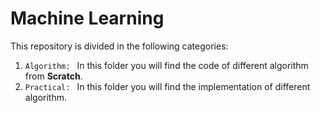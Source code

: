 # Machine Learning
This repository is divided in the following categories:<br>
  1. `Algorithm: ` In this folder you will find the code of different algorithm from **Scratch**.  <br>
  2. `Practical: ` In this folder you will find the implementation of  different algorithm.
